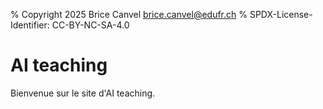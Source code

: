 % Copyright 2025 Brice Canvel <brice.canvel@edufr.ch>
% SPDX-License-Identifier: CC-BY-NC-SA-4.0

# AI teaching

Bienvenue sur le site d'AI teaching.

